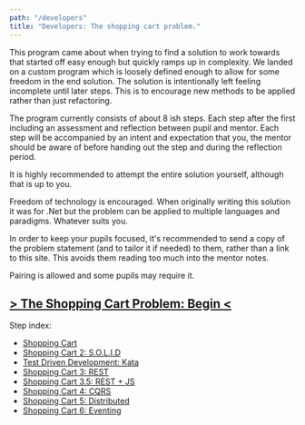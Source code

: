 ```yaml
---
path: "/developers"
title: "Developers: The shopping cart problem."
---
```

This program came about when trying to find a solution to work towards that started off easy enough but quickly ramps up in complexity. We landed on a custom program which is loosely defined enough to allow for some freedom in the end solution. The solution is intentionally left feeling incomplete until later steps. This is to encourage new methods to be applied rather than just refactoring. 

The program currently consists of about 8 ish steps. Each step after the first including an assessment and reflection between pupil and mentor. Each step will be accompanied by an intent and expectation that you, the mentor should be aware of before handing out the step and during the reflection period.

It is highly recommended to attempt the entire solution yourself, although that is up to you.

Freedom of technology is encouraged. When originally writing this solution it was for .Net but the problem can be applied to multiple languages and paradigms. Whatever suits you.

In order to keep your pupils focused, it's recommended to send a copy of the problem statement (and to tailor it if needed) to them, rather than a link to this site. This avoids them reading too much into the mentor notes. 

Pairing is allowed and some pupils may require it.

## [> The Shopping Cart Problem: Begin <](../shopping)

Step index:
- [Shopping Cart](../shopping)
- [Shopping Cart 2: S.O.L.I.D](../shopping2)
- [Test Driven Development: Kata](../TDD)
- [Shopping Cart 3: REST](../shopping3)
- [Shopping Cart 3.5: REST + JS](../shopping3_5)
- [Shopping Cart 4: CQRS](../shopping4)
- [Shopping Cart 5: Distributed](../shopping5)
- [Shopping Cart 6: Eventing](../shopping6)